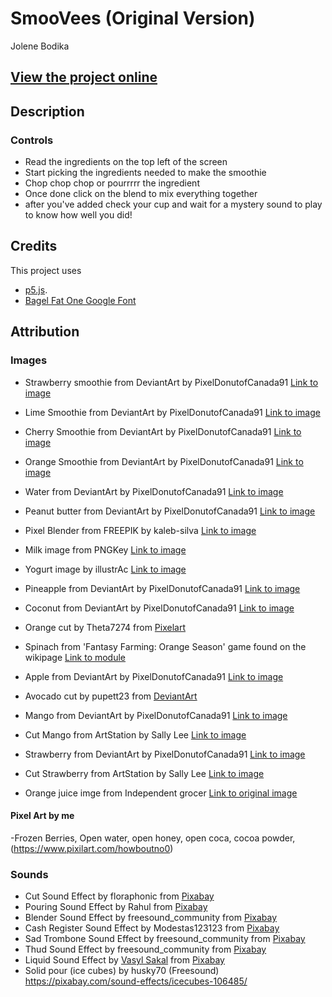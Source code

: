 # SmooVees (Original Version)
Jolene Bodika

## [View the project online](https://jbodika.github.io/CART-253/Assignments/VariationJam/)

## Description


### Controls
- Read the ingredients on the top left of the screen 
- Start picking the ingredients needed to make the smoothie
- Chop chop chop or pourrrrr the ingredient
- Once done click on the blend to mix everything together
- after you've added check your cup and wait for a mystery sound to play to know how well you did!


## Credits
This project uses 
- [p5.js](https://p5js.org).
- [Bagel Fat One Google Font](https://developers.google.com/fonts) 

## Attribution

### Images
- Strawberry smoothie from DeviantArt by PixelDonutofCanada91 [Link to image](https://www.deviantart.com/pixeldonutofcanada91/art/Strawberry-Smoothie-Pixel-958133833) 
- Lime Smoothie from DeviantArt by PixelDonutofCanada91 [Link to image](https://www.deviantart.com/pixeldonutofcanada91/art/Limeade-Smoothie-Pixel-961809444)
- Cherry Smoothie from DeviantArt by PixelDonutofCanada91 [Link to image](https://www.deviantart.com/pixeldonutofcanada91/art/Cherry-Smoothie-Pixel-983367056)
- Orange Smoothie from DeviantArt by PixelDonutofCanada91 [Link to image](https://www.deviantart.com/pixeldonutofcanada91/art/Orange-Smoothie-Pixel-983367712)
- Water from DeviantArt by PixelDonutofCanada91 [Link to image](https://www.deviantart.com/pixeldonutofcanada91/art/Water-Bottle-Icon-Pixel-994437456)
- Peanut butter from DeviantArt by PixelDonutofCanada91 [Link to image](https://www.deviantart.com/pixeldonutofcanada91/art/Peanut-Butter-Pixel-954365974)

- Pixel Blender from FREEPIK by kaleb-silva [Link to image](https://www.freepik.com/premium-vector/pixel-art-blender-kitchen-equipment-vector-icon-8bit-game-white-background_27462079.htm)
- Milk image from PNGKey [Link to image](https://www.pngkey.com/detail/u2q8y3t4e6i1a9a9_nes-milk-milk-carton-pixel-art/)
- Yogurt image by illustrAc [Link to image](https://ac-illust.com/clip-art/25647847/this-is-pixelated-yogurt-)
- Pineapple from DeviantArt by PixelDonutofCanada91 [Link to image](https://www.deviantart.com/pixeldonutofcanada91/art/Pineapple-8-Bit-Icon-Pixel-993971585) 
- Coconut from DeviantArt by PixelDonutofCanada91 [Link to image](https://www.deviantart.com/pixeldonutofcanada91/art/Coconuts-Pixel-964633209) 
- Orange cut by Theta7274 from [Pixelart](https://www.pixilart.com/art/a-cut-orange-sr256b6dbb49377)
- Spinach from 'Fantasy Farming: Orange Season' game found on the wikipage [Link to module](https://orange-season.fandom.com/wiki/Spinach)
- Apple from DeviantArt by PixelDonutofCanada91 [Link to image](https://www.deviantart.com/pixeldonutofcanada91/art/Green-Apple-Icon-Pixel-953225478) 
- Avocado cut by pupett23 from [DeviantArt](https://www.deviantart.com/pupett23/art/avocado-1047371567) 
- Mango from DeviantArt by PixelDonutofCanada91 [Link to image](https://www.deviantart.com/pixeldonutofcanada91/art/Tropical-Mango-Pixel-995817260) 
- Cut Mango from ArtStation by Sally Lee [Link to image](https://www.artstation.com/artwork/qQRYGN)
- Strawberry from DeviantArt by PixelDonutofCanada91 [Link to image](https://www.deviantart.com/pixeldonutofcanada91/art/Farm-Fresh-Strawberry-Pixel-994848178) 
- Cut Strawberry from ArtStation by Sally Lee [Link to image](https://www.artstation.com/artwork/B3QoKl)
- Orange juice imge from Independent grocer [Link to original image](https://www.yourindependentgrocer.ca/pulp-free-orange-juice-bottle/p/21086068_EA)


#### Pixel Art by me
-Frozen Berries, Open water, open honey, open coca, cocoa powder, (https://www.pixilart.com/howboutno0)

### Sounds
- Cut Sound Effect by floraphonic from [Pixabay]("https://pixabay.com//?utm_source=link-attribution&utm_medium=referral&utm_campaign=music&utm_content=184692)
- Pouring Sound Effect by Rahul from [Pixabay]("https://pixabay.com/sound-effects//?utm_source=link-attribution&utm_medium=referral&utm_campaign=music&utm_content=263175")
- Blender Sound Effect by freesound_community from [Pixabay]("https://pixabay.com//?utm_source=link-attribution&utm_medium=referral&utm_campaign=music&utm_content=82391")
- Cash Register Sound Effect by Modestas123123 from [Pixabay]("https://pixabay.com//?utm_source=link-attribution&utm_medium=referral&utm_campaign=music&utm_content=125042")
- Sad Trombone Sound Effect by freesound_community from [Pixabay]("https://pixabay.com/sound-effects//?utm_source=link-attribution&utm_medium=referral&utm_campaign=music&utm_content=6347")
- Thud Sound Effect by freesound_community from [Pixabay](https://pixabay.com/sound-effects//?utm_source=link-attribution&utm_medium=referral&utm_campaign=music&utm_content=83043")
- Liquid Sound Effect by <a href="https://pixabay.com/users/universfield-28281460/?utm_source=link-attribution&utm_medium=referral&utm_campaign=music&utm_content=191999">Vasyl Sakal</a> from <a href="https://pixabay.com/sound-effects//?utm_source=link-attribution&utm_medium=referral&utm_campaign=music&utm_content=191999">Pixabay</a>
- Solid pour (ice cubes) by husky70 (Freesound) https://pixabay.com/sound-effects/icecubes-106485/